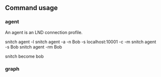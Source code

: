 ## Command usage

### agent

An agent is an LND connection profile.

snitch agent -l
snitch agent -a -n Bob -s localhost:10001 -c <Base64cert> -m <Base64macroon>
snitch agent -s Bob
snitch agent -rm Bob

snitch become bob

### graph
